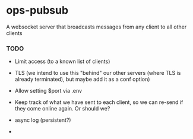 # ops-pubsub

A websocket server that broadcasts messages from any client to all other clients

### TODO

- Limit access (to a known list of clients)
- TLS (we intend to use this "behind" our other servers (where TLS is already terminated), but maybe add it as a conf option)
- Allow setting $port via .env

- Keep track of what we have sent to each client, so we can re-send if they come online again. Or should we?
- async log (persistent?)
- 
 